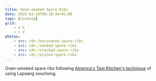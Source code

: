 ```yaml
---
title: Oven-smoked Spare Ribs
date: 2025-03-18T00:18:44+01:00
tags: [cooking]
grid:
    - a b
    - c d
photos:
    - src: cdn:/marinated-spare-ribs
    - src: cdn:/smoked-spare-ribs
    - src: cdn:/stacked-spare-ribs
    - src: cdn:/plated-spare-ribs
---
```


Oven-smoked spare ribs following [America's Test Kitchen's technique](https://www.americastestkitchen.com/articles/7679-how-to-smoke-ribs-indoors) of using Lapsang souchong.
